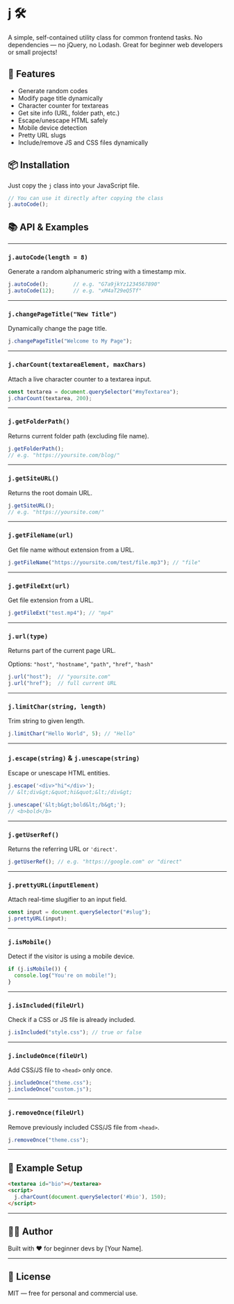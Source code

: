 # j 🛠️

A simple, self-contained utility class for common frontend tasks. No dependencies — no jQuery, no Lodash. Great for beginner web developers or small projects!

## 🚀 Features

* Generate random codes
* Modify page title dynamically
* Character counter for textareas
* Get site info (URL, folder path, etc.)
* Escape/unescape HTML safely
* Mobile device detection
* Pretty URL slugs
* Include/remove JS and CSS files dynamically

## 📦 Installation

Just copy the `j` class into your JavaScript file.

```js
// You can use it directly after copying the class
j.autoCode();
```

## 📚 API & Examples

---

### `j.autoCode(length = 8)`

Generate a random alphanumeric string with a timestamp mix.

```js
j.autoCode();        // e.g. "G7a9jkYz1234567890"
j.autoCode(12);      // e.g. "xM4aT29eQ5Tf"
```

---

### `j.changePageTitle("New Title")`

Dynamically change the page title.

```js
j.changePageTitle("Welcome to My Page");
```

---

### `j.charCount(textareaElement, maxChars)`

Attach a live character counter to a textarea input.

```js
const textarea = document.querySelector("#myTextarea");
j.charCount(textarea, 200);
```

---

### `j.getFolderPath()`

Returns current folder path (excluding file name).

```js
j.getFolderPath(); 
// e.g. "https://yoursite.com/blog/"
```

---

### `j.getSiteURL()`

Returns the root domain URL.

```js
j.getSiteURL(); 
// e.g. "https://yoursite.com/"
```

---

### `j.getFileName(url)`

Get file name without extension from a URL.

```js
j.getFileName("https://yoursite.com/test/file.mp3"); // "file"
```

---

### `j.getFileExt(url)`

Get file extension from a URL.

```js
j.getFileExt("test.mp4"); // "mp4"
```

---

### `j.url(type)`

Returns part of the current page URL.

Options: `"host"`, `"hostname"`, `"path"`, `"href"`, `"hash"`

```js
j.url("host");  // "yoursite.com"
j.url("href");  // full current URL
```

---

### `j.limitChar(string, length)`

Trim string to given length.

```js
j.limitChar("Hello World", 5); // "Hello"
```

---

### `j.escape(string)` & `j.unescape(string)`

Escape or unescape HTML entities.

```js
j.escape('<div>"hi"</div>'); 
// &lt;div&gt;&quot;hi&quot;&lt;/div&gt;

j.unescape('&lt;b&gt;bold&lt;/b&gt;'); 
// <b>bold</b>
```

---

### `j.getUserRef()`

Returns the referring URL or `'direct'`.

```js
j.getUserRef(); // e.g. "https://google.com" or "direct"
```

---

### `j.prettyURL(inputElement)`

Attach real-time slugifier to an input field.

```js
const input = document.querySelector("#slug");
j.prettyURL(input);
```

---

### `j.isMobile()`

Detect if the visitor is using a mobile device.

```js
if (j.isMobile()) {
  console.log("You're on mobile!");
}
```

---

### `j.isIncluded(fileUrl)`

Check if a CSS or JS file is already included.

```js
j.isIncluded("style.css"); // true or false
```

---

### `j.includeOnce(fileUrl)`

Add CSS/JS file to `<head>` only once.

```js
j.includeOnce("theme.css");
j.includeOnce("custom.js");
```

---

### `j.removeOnce(fileUrl)`

Remove previously included CSS/JS file from `<head>`.

```js
j.removeOnce("theme.css");
```

---

## 📁 Example Setup

```html
<textarea id="bio"></textarea>
<script>
  j.charCount(document.querySelector('#bio'), 150);
</script>
```

---

## 🧑‍💻 Author

Built with ❤️ for beginner devs by \[Your Name].

---

## 📄 License

MIT — free for personal and commercial use.

